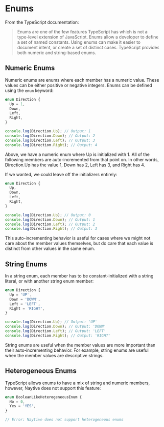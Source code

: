 # Enums

From the TypeScript documentation:

> Enums are one of the few features TypeScript has which is not a type-level extension of JavaScript.
> Enums allow a developer to define a set of named constants. Using enums can make it easier to document intent, or create a set of distinct cases. TypeScript provides both numeric and string-based enums.

## Numeric Enums

Numeric enums are enums where each member has a numeric value. These values can be either positive or negative integers. Enums can be defined using the `enum` keyword:

```typescript
enum Direction {
  Up = 1,
  Down,
  Left,
  Right,
}

console.log(Direction.Up); // Output: 1
console.log(Direction.Down); // Output: 2
console.log(Direction.Left); // Output: 3
console.log(Direction.Right); // Output: 4
```

Above, we have a numeric enum where Up is initialized with 1. All of the following members are auto-incremented from that point on. In other words, Direction.Up has the value 1, Down has 2, Left has 3, and Right has 4.

If we wanted, we could leave off the initializers entirely:

```typescript
enum Direction {
  Up,
  Down,
  Left,
  Right,
}

console.log(Direction.Up); // Output: 0
console.log(Direction.Down); // Output: 1
console.log(Direction.Left); // Output: 2
console.log(Direction.Right); // Output: 3
```

This auto-incrementing behavior is useful for cases where we might not care about the member values themselves, but do care that each value is distinct from other values in the same enum.

## String Enums

In a string enum, each member has to be constant-initialized with a string literal, or with another string enum member:

```typescript
enum Direction {
  Up = 'UP',
  Down = 'DOWN',
  Left = 'LEFT',
  Right = 'RIGHT',
}

console.log(Direction.Up); // Output: 'UP'
console.log(Direction.Down); // Output: 'DOWN'
console.log(Direction.Left); // Output: 'LEFT'
console.log(Direction.Right); // Output: 'RIGHT'
```

String enums are useful when the member values are more important than their auto-incrementing behavior. For example, string enums are useful when the member values are descriptive strings.

## Heterogeneous Enums

TypeScript allows enums to have a mix of string and numeric members, however, Naytive does not support this feature:

```typescript
enum BooleanLikeHeterogeneousEnum {
  No = 0,
  Yes = 'YES',
}

// Error: Naytive does not support heterogeneous enums
```
